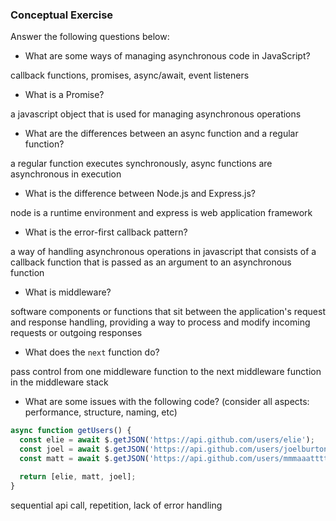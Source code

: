 ### Conceptual Exercise

Answer the following questions below:

- What are some ways of managing asynchronous code in JavaScript?

callback functions, promises, async/await, event listeners

- What is a Promise?

a javascript object that is used for managing asynchronous operations

- What are the differences between an async function and a regular function?

a regular function executes synchronously, async functions are asynchronous in execution

- What is the difference between Node.js and Express.js?

node is a runtime environment and express is web application framework

- What is the error-first callback pattern?

a way of handling asynchronous operations in javascript that consists of a callback function that is passed as an argument to an asynchronous function

- What is middleware?

software components or functions that sit between the application's request and response handling, providing a way to process and modify incoming requests or outgoing responses

- What does the `next` function do?

pass control from one middleware function to the next middleware function in the middleware stack

- What are some issues with the following code? (consider all aspects: performance, structure, naming, etc)

```js
async function getUsers() {
  const elie = await $.getJSON('https://api.github.com/users/elie');
  const joel = await $.getJSON('https://api.github.com/users/joelburton');
  const matt = await $.getJSON('https://api.github.com/users/mmmaaatttttt');

  return [elie, matt, joel];
}
```

sequential api call, repetition, lack of error handling
